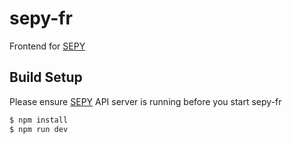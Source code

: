 # sepy-fr

Frontend for [SEPY](https://github.com/arpitbbhayani/sepy)

## Build Setup

Please ensure [SEPY](https://github.com/arpitbbhayani/sepy) API server is running before you start sepy-fr

``` bash
$ npm install
$ npm run dev
```

